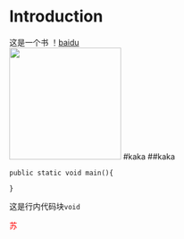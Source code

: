 # Introduction
这是一个书
！[baidu](https://www.autohome.com.cn/beijing/)
<br>
<img src="https://m1.autoimg.cn/cardfs/product/g3/M00/EC/00/800x0_q87_autohomecar__wKgHGlsXxyqAZ-LYAAjgly6hmAc624.jpg#" width="200" height="200">
#kaka
##kaka
```
public static void main(){

}
```

这是行内代码块`void`

<font color="red">苏</font>
